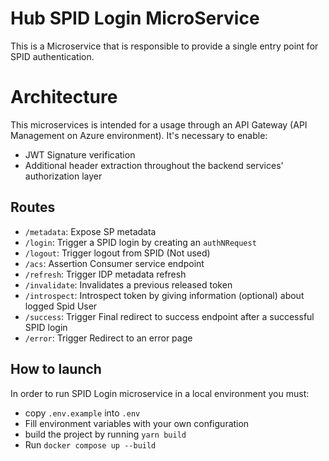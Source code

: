 # Hub SPID Login MicroService
This is a Microservice that is responsible to provide a single entry point for SPID authentication.

# Architecture
This microservices is intended for a usage through an API Gateway (API Management on Azure environment). It's necessary to enable:
* JWT Signature verification
* Additional header extraction throughout the backend services' authorization layer
## Routes
* `/metadata`: Expose SP metadata
* `/login`: Trigger a SPID login by creating an `authNRequest`
* `/logout`: Trigger logout from SPID (Not used)
* `/acs`: Assertion Consumer service endpoint
* `/refresh`: Trigger IDP metadata refresh
* `/invalidate`: Invalidates a previous released token
* `/introspect`: Introspect token by giving information (optional) about logged Spid User
* `/success`: Trigger Final redirect to success endpoint after a successful SPID login
* `/error`: Trigger Redirect to an error page

## How to launch
In order to run SPID Login microservice in a local environment you must:
- copy `.env.example` into `.env`
- Fill environment variables with your own configuration
- build the project by running `yarn build`
- Run `docker compose up --build` 
